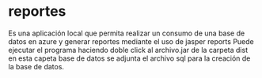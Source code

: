 # reportes
Es una aplicación local que permita realizar un consumo de una base de datos en azure y generar reportes mediante el uso de jasper reports
Puede ejecutar el programa haciendo doble click al archivo.jar de la carpeta dist en esta capeta base de datos se adjunta el archivo sql para la creación de la base de datos.
